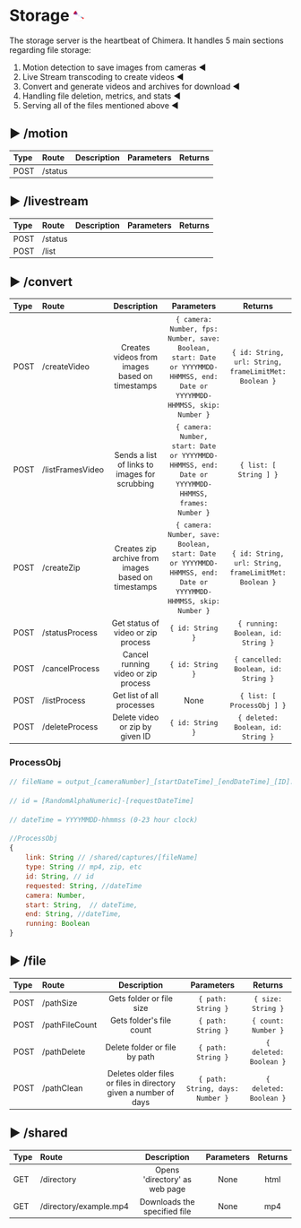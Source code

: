 # Storage <img src="../command/frontend/res/logo.png" alt="logo" width="20"/> 

The storage server is the heartbeat of Chimera. It handles 5 main sections regarding file storage:
1. Motion detection to save images from cameras ◀
2. Live Stream transcoding to create videos ◀
3. Convert and generate videos and archives for download ◀
4. Handling file deletion, metrics, and stats ◀
5. Serving all of the files mentioned above ◀

## ▶ /motion

|Type|Route|Description|Parameters|Returns|
| :-|:- |:-:|:-:|:-:|
|POST|/status| | | |
## ▶ /livestream

|Type|Route|Description|Parameters|Returns|
| :-|:- |:-:|:-:|:-:|
|POST|/status| | | |
|POST|/list| | | |
## ▶ /convert

|Type|Route|Description|Parameters|Returns|
| :-|:- |:-:|:-:|:-:|
|POST|/createVideo|Creates videos from images based on timestamps|`{ camera: Number, fps: Number, save: Boolean, start: Date or YYYYMMDD-HHMMSS, end: Date or YYYYMMDD-HHMMSS, skip: Number }`|`{ id: String, url: String, frameLimitMet: Boolean }`|
|POST|/listFramesVideo|Sends a list of links to images for scrubbing|`{ camera: Number, start: Date or YYYYMMDD-HHMMSS, end: Date or YYYYMMDD-HHMMSS, frames: Number }`|`{ list: [ String ] }`|
|POST|/createZip|Creates zip archive from images based on timestamps|`{ camera: Number, save: Boolean, start: Date or YYYYMMDD-HHMMSS, end: Date or YYYYMMDD-HHMMSS, skip: Number }`|`{ id: String, url: String, frameLimitMet: Boolean }`|
|POST|/statusProcess|Get status of video or zip process|`{ id: String }`|`{ running: Boolean, id: String }`|
|POST|/cancelProcess|Cancel running video or zip process|`{ id: String }`|`{ cancelled: Boolean, id: String }`|
|POST|/listProcess|Get list of all processes|None|`{ list: [ ProcessObj ] }`|
|POST|/deleteProcess|Delete video or zip by given ID|`{ id: String }`|`{ deleted: Boolean, id: String }`|

### ProcessObj

```javascript
// fileName = output_[cameraNumber]_[startDateTime]_[endDateTime]_[ID].[type]

// id = [RandomAlphaNumeric]-[requestDateTime]

// dateTime = YYYYMMDD-hhmmss (0-23 hour clock)

//ProcessObj
{
    link: String // /shared/captures/[fileName]
    type: String // mp4, zip, etc
    id: String, // id
    requested: String, //dateTime
    camera: Number,
    start: String,  // dateTime,
    end: String, //dateTime,
    running: Boolean
}
```

## ▶ /file

|Type|Route|Description|Parameters|Returns|
| :-|:- |:-:|:-:|:-:|
|POST|/pathSize|Gets folder or file size|`{ path: String }`|`{ size: String }`|
|POST|/pathFileCount|Gets folder's file count|`{ path: String }`|`{ count: Number }`|
|POST|/pathDelete|Delete folder or file by path|`{ path: String }`|`{ deleted: Boolean }`|
|POST|/pathClean|Deletes older files or files in directory given a number of days|`{ path: String, days: Number }`|`{ deleted: Boolean }`|

## ▶ /shared

|Type|Route|Description|Parameters|Returns|
| :-|:- |:-:|:-:|:-:|
|GET|/directory|Opens 'directory' as web page|None|html|
|GET|/directory/example.mp4|Downloads the specified file|None|mp4|